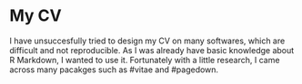 # My CV

I have unsuccesfully tried to design my CV on many softwares, which are difficult and not reproducible. As I was already have basic knowledge about R Markdown, I wanted to use it. Fortunately with a little research, I came across many pacakges such as #vitae and #pagedown.

